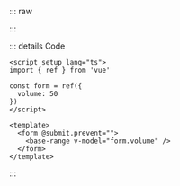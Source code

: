 ::: raw

<ClientOnly>
  <RangeExample />
</ClientOnly>

:::

::: details Code

```vue
<script setup lang="ts">
import { ref } from 'vue'

const form = ref({
  volume: 50
})
</script>

<template>
  <form @submit.prevent="">
    <base-range v-model="form.volume" />
  </form>
</template>
```

:::

